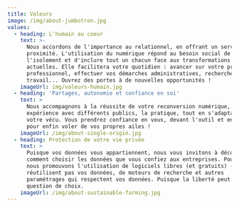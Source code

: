 ```yaml
---
title: Valeurs
image: /img/about-jumbotron.jpg
values:
  - heading: L'humain au coeur
    text: >-
      Nous accordons de l'importance au relationnel, en offrant un service de
      proximité. L'utilisation du numérique répond au besoin social de rompre
      l'isolement et d'inclure tout un chacun face aux transformations
      actuelles. Elle facilitera votre quotidien : avancer sur votre projet
      professionnel, effectuer vos démarches administratives, rechercher du
      travail... Ouvrez des portes à de nouvelles opportunités !
    imageUrl: img/valeurs-humain.jpg
  - heading: 'Partages, autonomie et confiance en soi'
    text: >
      Nous accompagnons à la réussite de votre reconversion numérique, par notre
      expérience avec différents publics, la pratique, tout en s'adaptant à
      votre vécu. Vous prendrez confiance en vous, devant l'outil et en général,
      pour enfin voler de vos propres ailes !
    imageUrl: /img/about-single-origin.jpg
  - heading: Protection de votre vie privée
    text: >
      Puisque vos données vous appartiennent, nous vous invitons à découvrir
      comment choisir les données que vous confiez aux entreprises. Pour cela,
      nous promouvons l'utilisation de logiciels libres (et gratuits) - qui ne
      réutilisent pas vos données, de moteurs de recherche et autres
      paramétrages qui respectent vos données. Puisque la liberté peut être une
      question de choix.
    imageUrl: /img/about-sustainable-farming.jpg
---
```

